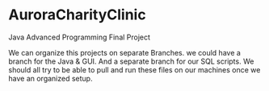 # AuroraCharityClinic
Java Advanced Programming Final Project


We can organize this projects on separate Branches. we could have a branch for the Java &  GUI.
And a separate branch for our SQL scripts. 
We should all try to be able to pull and run these files on our machines once we have an organized setup.
